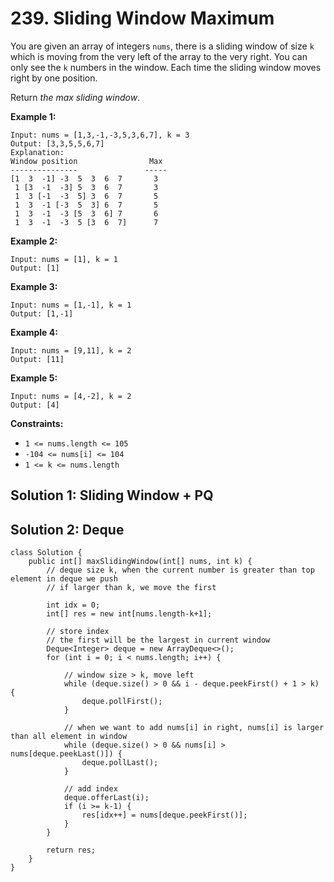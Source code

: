 # 239. Sliding Window Maximum



You are given an array of integers `nums`, there is a sliding window of size `k` which is moving from the very left of the array to the very right. You can only see the `k` numbers in the window. Each time the sliding window moves right by one position.

Return _the max sliding window_.

**Example 1:**

```
Input: nums = [1,3,-1,-3,5,3,6,7], k = 3
Output: [3,3,5,5,6,7]
Explanation: 
Window position                Max
---------------               -----
[1  3  -1] -3  5  3  6  7       3
 1 [3  -1  -3] 5  3  6  7       3
 1  3 [-1  -3  5] 3  6  7       5
 1  3  -1 [-3  5  3] 6  7       5
 1  3  -1  -3 [5  3  6] 7       6
 1  3  -1  -3  5 [3  6  7]      7
```

**Example 2:**

```
Input: nums = [1], k = 1
Output: [1]
```

**Example 3:**

```
Input: nums = [1,-1], k = 1
Output: [1,-1]
```

**Example 4:**

```
Input: nums = [9,11], k = 2
Output: [11]
```

**Example 5:**

```
Input: nums = [4,-2], k = 2
Output: [4]
```

**Constraints:**

* `1 <= nums.length <= 105`
* `-104 <= nums[i] <= 104`
* `1 <= k <= nums.length`

## Solution 1: Sliding Window + PQ

## Solution 2: Deque&#x20;

```
class Solution {
    public int[] maxSlidingWindow(int[] nums, int k) {
        // deque size k, when the current number is greater than top element in deque we push
        // if larger than k, we move the first
        
        int idx = 0;
        int[] res = new int[nums.length-k+1];
        
        // store index
        // the first will be the largest in current window
        Deque<Integer> deque = new ArrayDeque<>();   
        for (int i = 0; i < nums.length; i++) {
            
            // window size > k, move left
            while (deque.size() > 0 && i - deque.peekFirst() + 1 > k) {
                deque.pollFirst();
            }
            
            // when we want to add nums[i] in right, nums[i] is larger than all element in window
            while (deque.size() > 0 && nums[i] > nums[deque.peekLast()]) {
                deque.pollLast();
            }
            
            // add index
            deque.offerLast(i);
            if (i >= k-1) {
                res[idx++] = nums[deque.peekFirst()];
            }
        }
        
        return res;
    }
}
```
